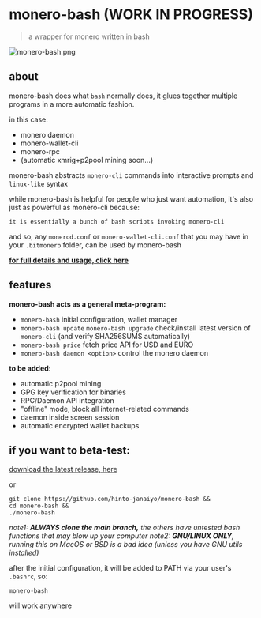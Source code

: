 # monero-bash (WORK IN PROGRESS)
>a wrapper for monero written in bash

![monero-bash.png](https://i.ibb.co/x8zcf7p/monero-bash.png)

## about
monero-bash does what `bash` normally does, it glues together multiple programs in a more automatic fashion.

in this case:
* monero daemon
* monero-wallet-cli
* monero-rpc
* (automatic xmrig+p2pool mining soon...)

monero-bash abstracts `monero-cli` commands into interactive prompts and `linux-like` syntax

while monero-bash is helpful for people who just want automation, it's also just as powerful as monero-cli because:
```
it is essentially a bunch of bash scripts invoking monero-cli
```

and so, any `monerod.conf` or `monero-wallet-cli.conf` that you may have in your `.bitmonero` folder, can be used by monero-bash

**[for full details and usage, click here](https://github.com/hinto-janaiyo/monero-bash/blob/main/docs/help.md)**

## features
**monero-bash acts as a general meta-program:**
* `monero-bash` initial configuration, wallet manager
* `monero-bash update` `monero-bash upgrade` check/install latest version of `monero-cli` (and verify SHA256SUMS automatically)
* `monero-bash price` fetch price API for USD and EURO
* `monero-bash daemon <option>` control the monero daemon

**to be added:**
* automatic p2pool mining
* GPG key verification for binaries
* RPC/Daemon API integration
* "offline" mode, block all internet-related commands
* daemon inside screen session
* automatic encrypted wallet backups

## if you want to beta-test:
[download the latest release, here](https://github.com/hinto-janaiyo/monero-bash/releases/latest)

or

```
git clone https://github.com/hinto-janaiyo/monero-bash &&
cd monero-bash &&
./monero-bash
```
*note1: **ALWAYS clone the main branch,** the others have untested bash functions that may blow up your computer*
*note2: **GNU/LINUX ONLY**, running this on MacOS or BSD is a bad idea (unless you have GNU utils installed)*

after the initial configuration, it will be added to PATH via your user's `.bashrc`, so:
```
monero-bash
```
will work anywhere
